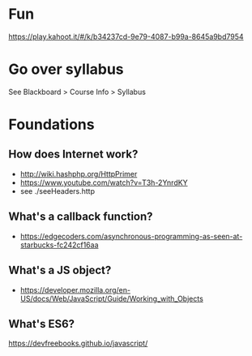 # Fun

https://play.kahoot.it/#/k/b34237cd-9e79-4087-b99a-8645a9bd7954

# Go over syllabus

See Blackboard > Course Info > Syllabus

# Foundations

## How does Internet work?

* http://wiki.hashphp.org/HttpPrimer
* https://www.youtube.com/watch?v=T3h-2YnrdKY
* see ./seeHeaders.http

## What's a callback function?

* https://edgecoders.com/asynchronous-programming-as-seen-at-starbucks-fc242cf16aa

## What's a JS object?

* https://developer.mozilla.org/en-US/docs/Web/JavaScript/Guide/Working_with_Objects

## What's ES6?

https://devfreebooks.github.io/javascript/
